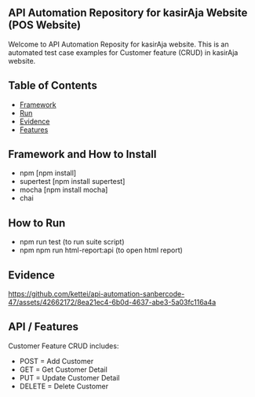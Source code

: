 ## API Automation Repository for kasirAja Website (POS Website)
Welcome to API Automation Reposity for kasirAja website.  This is an automated test case examples for Customer feature (CRUD) in kasirAja website. 

## Table of Contents

- [Framework](#framework)
- [Run](#run)
- [Evidence](#evidence)
- [Features](#features)

## Framework and How to Install
- npm [npm install]
- supertest [npm install supertest]
- mocha [npm install mocha]
- chai

## How to Run
- npm run test (to run suite script)
- npm npm run html-report:api (to open html report)

## Evidence
https://github.com/kettei/api-automation-sanbercode-47/assets/42662172/8ea21ec4-6b0d-4637-abe3-5a03fc116a4a


## API / Features
Customer Feature CRUD includes:
- POST = Add Customer
- GET = Get Customer Detail
- PUT = Update Customer Detail
- DELETE = Delete Customer
